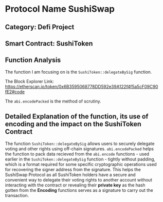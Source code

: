 # Protocol Name SushiSwap
## Category: Defi Project 
## Smart Contract: SushiToken

## Function Analysis

The function I am focusing on is the `SushiToken::delegateBySig` function.

The Block Explorer Link: https://etherscan.io/token/0x6B3595068778DD592e39A122f4f5a5cF09C90fE2#code 

The `abi.encodePacked` is the method of scrutiny.

## Detailed Explanation of the function, its use of encoding and the impact on the SushiToken Contract

The function `SushiToken::delegateBySig` allows users to securely delegate voting and other rights using off-chain 
signatures. `abi.encodePacked` helps the function to pack data recieved from the `abi.encode` functions - used earlier in 
the `SushiToken::delegateBySig` function -  tightly without padding, which is a format required for some specific cryptographic
operations used for recovering the signer address from the signature. This helps the SushiSwap Protocol as all SushiToken holders have a secure and convenient way to delegate their voting rights to another account without interacting with the contract or revealing their **private key** as the hash gotten from the **Encoding** functions serves as a signature to carry out the transaction.

